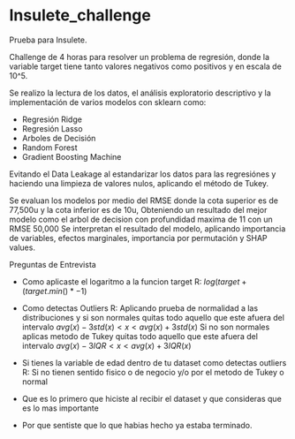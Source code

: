 # Insulete_challenge

Prueba para Insulete.

Challenge de 4 horas para resolver un problema de regresión, donde la variable target tiene tanto valores negativos como positivos y en escala de 10^5.

Se realizo la lectura de los datos, el análisis exploratorio descriptivo y la implementación de varios modelos con sklearn como:

- Regresión Ridge
- Regresión Lasso
- Arboles de Decisión
- Random Forest
- Gradient Boosting Machine

Evitando el Data Leakage al estandarizar los datos para las regresiónes y haciendo una limpieza de valores nulos, aplicando el método de Tukey.

Se evaluan los modelos por medio del RMSE donde la cota superior es de 77,500u y la cota inferior es de 10u, Obteniendo un resultado del mejor modelo como el arbol de decision con profundidad maxima de 11 con un RMSE 50,000
Se interpretan el resultado del modelo, aplicando importancia de variables, efectos marginales, importancia por permutación y SHAP values.


Preguntas de Entrevista

- Como aplicaste el logaritmo a la funcion target
R: $log(target + (target.min()*-1)$

- Como detectas Outliers
R: Aplicando prueba de normalidad a las distribuciones y si son normales quitas todo aquello que este afuera del intervalo $avg(x) -3 std(x) < x <avg(x) +3 std(x)$
Si no son normales aplicas metodo de Tukey quitas todo aquello que este afuera del intervalo $avg(x) -3 IQR < x <avg(x) +3 IQR(x)$

- Si tienes la variable de edad dentro de tu dataset como detectas outliers
R: Si no tienen sentido fisico o de negocio y/o por el metodo de Tukey o normal

- Que es lo primero que hiciste al recibir el dataset y que consideras que es lo mas importante

- Por que sentiste que lo que habias hecho ya estaba terminado.
